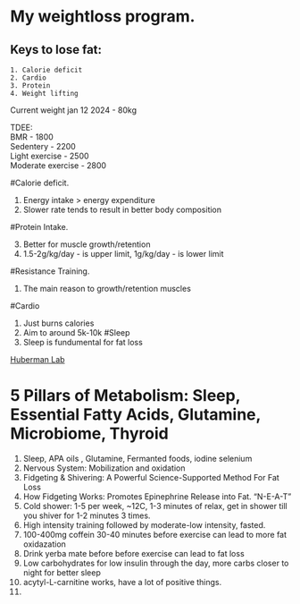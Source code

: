 # My weightloss program.

## Keys to lose fat:

    1. Calorie deficit
    2. Cardio
    3. Protein
    4. Weight lifting

Current weight jan 12 2024 - 80kg

TDEE:\
BMR - 1800\
Sedentery - 2200\
Light exercise - 2500\
Moderate exercise - 2800

#Calorie deficit.

1. Energy intake > energy expenditure
2. Slower rate tends to result in better body composition

#Protein Intake.

3. Better for muscle growth/retention
4. 1.5-2g/kg/day - is upper limit, 1g/kg/day - is lower limit

#Resistance Training.

1. The main reason to growth/retention muscles

#Cardio

1. Just burns calories
2. Aim to around 5k-10k
#Sleep
1. Sleep is fundumental for fat loss

[Huberman Lab](https://www.youtube.com/watch?v=GqPGXG5TlZw)

# 5 Pillars of Metabolism: Sleep, Essential Fatty Acids, Glutamine, Microbiome, Thyroid

1. Sleep, APA oils , Glutamine, Fermanted foods, iodine selenium
2. Nervous System: Mobilization and oxidation
3. Fidgeting & Shivering: A Powerful Science-Supported Method For Fat Loss
4. How Fidgeting Works: Promotes Epinephrine Release into Fat. “N-E-A-T”
5. Cold shower: 1-5 per week, ~12C, 1-3 minutes of relax, get in shower till you shiver for 1-2 minutes 3 times.
6. High intensity training followed by moderate-low intensity, fasted.
7. 100-400mg coffein 30-40 minutes before exercise can lead to more fat oxidazation
8. Drink yerba mate before before exercise can lead to fat loss
9. Low carbohydrates for low insulin through the day, more carbs closer to night for better sleep
10. acytyl-L-carnitine works, have a lot of positive things.
11. 
